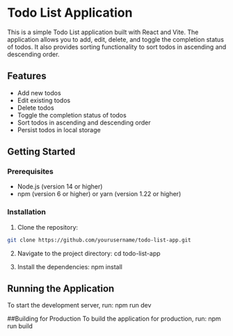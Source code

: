 # Todo List Application

This is a simple Todo List application built with React and Vite. The application allows you to add, edit, delete, and toggle the completion status of todos. It also provides sorting functionality to sort todos in ascending and descending order.

## Features

- Add new todos
- Edit existing todos
- Delete todos
- Toggle the completion status of todos
- Sort todos in ascending and descending order
- Persist todos in local storage

## Getting Started

### Prerequisites

- Node.js (version 14 or higher)
- npm (version 6 or higher) or yarn (version 1.22 or higher)

### Installation

1. Clone the repository:

```bash
git clone https://github.com/yourusername/todo-list-app.git
```

2. Navigate to the project directory:
cd todo-list-app

4. Install the dependencies:
npm install


## Running the Application
To start the development server, run:
npm run dev

##Building for Production
To build the application for production, run:
npm run build

